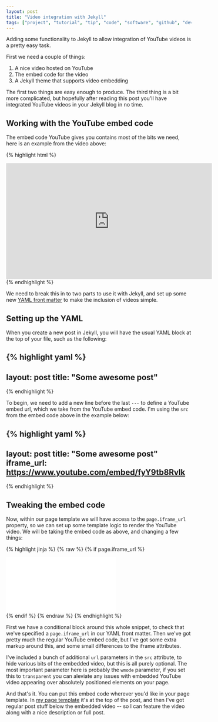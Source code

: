 ```yaml
---
layout: post
title: "Video integration with Jekyll"
tags: ["project", "tutorial", "tip", "code", "software", "github", "development", "jekyll"]
---
```

Adding some functionality to Jekyll to allow integration of YouTube videos is a pretty easy task.

First we need a couple of things:

1. A nice video hosted on YouTube
2. The embed code for the video
3. A Jekyll theme that supports video embedding

<!-- more -->

The first two things are easy enough to produce. The third thing is a bit more complicated, but hopefully after reading this post you'll have integrated YouTube videos in your Jekyll blog in no time.

## Working with the YouTube embed code

The embed code YouTube gives you contains most of the bits we need, here is an example from the video above:


{% highlight html %}
<iframe
    width="560"
    height="315"
    src="https://www.youtube.com/embed/fyY9tb8Rvlk"
    frameborder="0"
    allowfullscreen></iframe>
{% endhighlight %}


We need to break this in to two parts to use it with Jekyll, and set up some new [YAML front matter](/post/adding-more-post-metadata-to-jekyll-with-yaml/) to make the inclusion of videos simple.

## Setting up the YAML

When you create a new post in Jekyll, you will have the usual YAML block at the top of your file, such as the following:

{% highlight yaml %}
---
layout: post
title: "Some awesome post"
---
{% endhighlight %}

To begin, we need to add a new line before the last `---` to define a YouTube embed url, which we take from the YouTube embed code. I'm using the `src` from the embed code above in the example below:

{% highlight yaml %}
---
layout: post
title: "Some awesome post"
iframe_url: https://www.youtube.com/embed/fyY9tb8Rvlk
---
{% endhighlight %}

## Tweaking the embed code

Now, within our page template we will have access to the `page.iframe_url` property, so we can set up some template logic to render the YouTube video. We will be taking the embed code as above, and changing a few things:

{% highlight jinja %}
{% raw %}
{% if page.iframe_url %}
    <div class="less-fancy-video-header">
      <iframe
        class="yt-embed"
        src="{{ page.iframe_url }}?&rel=0&showinfo=0&autohide=1&hd=1&wmode=transparent"
        frameborder="0"
        allowfullscreen="true"
        ></iframe>
    </div>
{% endif %}
{% endraw %}
{% endhighlight %}

First we have a conditional block around this whole snippet, to check that we've specified a `page.iframe_url` in our YAML front matter. Then we've got pretty much the regular YouTube embed code, but I've got some extra markup around this, and some small differences to the iframe attributes.

I've included a bunch of additional `url` parameters in the `src` attribute, to hide various bits of the embedded video, but this is all purely optional. The most important parameter here is probably the `wmode` parameter, if you set this to `transparent` you can aleviate any issues with embedded YouTube video appearing over absolutely positioned elements on your page.

And that's it. You can put this embed code wherever you'd like in your page template. In [my page template](https://github.com/omgmog/omgmog.github.com/blob/master/_includes/themes/omgmog/post.html) it's at the top of the post, and then I've got regular post stuff below the embedded video -- so I can feature the video along with a nice description or full post.
